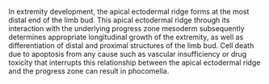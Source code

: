 In extremity development, the apical ectodermal ridge forms at the most distal end of the limb bud. This apical ectodermal ridge through its interaction with the underlying progress zone mesoderm subsequently determines appropriate longitudinal growth of the extremity, as well as differentiation of distal and proximal structures of the limb bud. Cell death due to apoptosis from any cause such as vascular insufficiency or drug toxicity that interrupts this relationship between the apical ectodermal ridge and the progress zone can result in phocomelia.